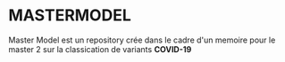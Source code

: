 # MASTERMODEL
Master Model est un repository crée dans le cadre d'un memoire pour le master 2 sur la classication de variants **COVID-19**
